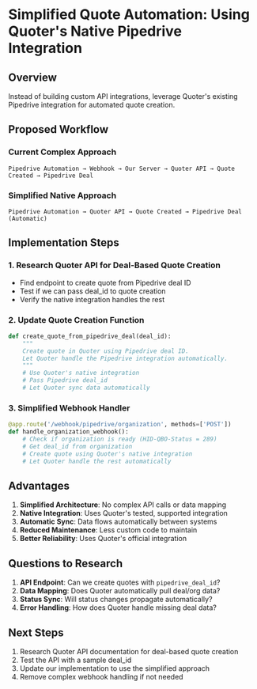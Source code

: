 # Simplified Quote Automation: Using Quoter's Native Pipedrive Integration

## Overview
Instead of building custom API integrations, leverage Quoter's existing Pipedrive integration for automated quote creation.

## Proposed Workflow

### Current Complex Approach
```
Pipedrive Automation → Webhook → Our Server → Quoter API → Quote Created → Pipedrive Deal
```

### Simplified Native Approach
```
Pipedrive Automation → Quoter API → Quote Created → Pipedrive Deal (Automatic)
```

## Implementation Steps

### 1. Research Quoter API for Deal-Based Quote Creation
- Find endpoint to create quote from Pipedrive deal ID
- Test if we can pass deal_id to quote creation
- Verify the native integration handles the rest

### 2. Update Quote Creation Function
```python
def create_quote_from_pipedrive_deal(deal_id):
    """
    Create quote in Quoter using Pipedrive deal ID.
    Let Quoter handle the Pipedrive integration automatically.
    """
    # Use Quoter's native integration
    # Pass Pipedrive deal_id
    # Let Quoter sync data automatically
```

### 3. Simplified Webhook Handler
```python
@app.route('/webhook/pipedrive/organization', methods=['POST'])
def handle_organization_webhook():
    # Check if organization is ready (HID-QBO-Status = 289)
    # Get deal_id from organization
    # Create quote using Quoter's native integration
    # Let Quoter handle the rest automatically
```

## Advantages

1. **Simplified Architecture**: No complex API calls or data mapping
2. **Native Integration**: Uses Quoter's tested, supported integration
3. **Automatic Sync**: Data flows automatically between systems
4. **Reduced Maintenance**: Less custom code to maintain
5. **Better Reliability**: Uses Quoter's official integration

## Questions to Research

1. **API Endpoint**: Can we create quotes with `pipedrive_deal_id`?
2. **Data Mapping**: Does Quoter automatically pull deal/org data?
3. **Status Sync**: Will status changes propagate automatically?
4. **Error Handling**: How does Quoter handle missing deal data?

## Next Steps

1. Research Quoter API documentation for deal-based quote creation
2. Test the API with a sample deal_id
3. Update our implementation to use the simplified approach
4. Remove complex webhook handling if not needed
